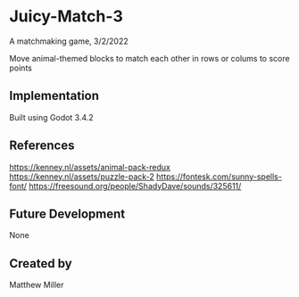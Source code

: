# Juicy-Match-3
A matchmaking game, 3/2/2022

Move animal-themed blocks to match each other in rows or colums to score points

## Implementation
Built using Godot 3.4.2

## References
https://kenney.nl/assets/animal-pack-redux 
https://kenney.nl/assets/puzzle-pack-2
https://fontesk.com/sunny-spells-font/
https://freesound.org/people/ShadyDave/sounds/325611/

## Future Development
None

## Created by
Matthew Miller
